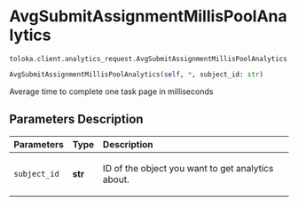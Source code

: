 # AvgSubmitAssignmentMillisPoolAnalytics
`toloka.client.analytics_request.AvgSubmitAssignmentMillisPoolAnalytics`

```python
AvgSubmitAssignmentMillisPoolAnalytics(self, *, subject_id: str)
```

Average time to complete one task page in milliseconds

## Parameters Description

| Parameters | Type | Description |
| :----------| :----| :-----------|
`subject_id`|**str**|<p>ID of the object you want to get analytics about.</p>

